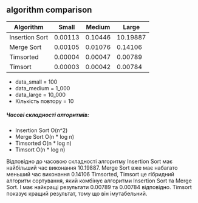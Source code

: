 ##  algorithm comparison

| Algorithm            | Small                | Medium               | Large                |
| -------------------- | -------------------- | -------------------- | -------------------- |
| Insertion Sort       |              0.00113 |              0.10446 |             10.19887 |
| Merge Sort           |              0.00105 |              0.01076 |              0.14106 |
| Timsorted            |              0.00004 |              0.00047 |              0.00789 |
| Timsort              |              0.00003 |              0.00042 |              0.00784 |

   
- data_small = 100 
- data_medium = 1_000
- data_large = 10_000
- Кількість повтору = 10

##### Часові складності алгоритмів:
- Insertion Sort    O(n^2)
- Merge Sort  O(n * log n)
- Timsorted O(n * log n)
- Timsort O(n * log n)

Відповідно до часовою складності алгоритму  Insertion Sort  має найбільший час виконання 10.19887. 
Merge Sort вже має набагато меньший час виконання 0.14106
Timsorted, Timsort це гібридний алгоритм сортування, який комбінує алгоритми  Insertion Sort та Merge Sort. 
І має найкращі результати  0.00789 та  0.00784 відповідно. 
Timsort показує кращий результат, тому що він імутабельний.